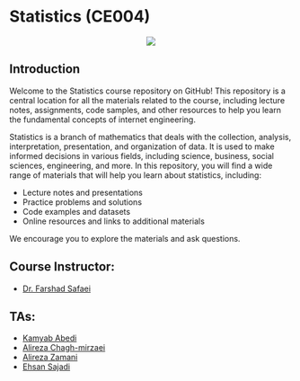 # Statistics (CE004)

<div align='center'>
      <img src='icons/Statistics2.png' />
</div>

## Introduction

Welcome to the Statistics course repository on GitHub! This repository is a central location for all the materials related to the course, including lecture notes, assignments, code samples, and other resources to help you learn the fundamental concepts of internet engineering.

Statistics is a branch of mathematics that deals with the collection, analysis, interpretation, presentation, and organization of data. It is used to make informed decisions in various fields, including science, business, social sciences, engineering, and more. In this repository, you will find a wide range of materials that will help you learn about statistics, including:

* Lecture notes and presentations
* Practice problems and solutions
* Code examples and datasets
* Online resources and links to additional materials

We encourage you to explore the materials and ask questions.

## Course Instructor:
* [Dr. Farshad Safaei](https://scholar.google.com/citations?user=RyYg7HcAAAAJ&hl=en)

## TAs:
* [Kamyab Abedi](https://github.com/KamyabAbedi)
* [Alireza Chagh-mirzaei](https://github.com/achm25)
* [Alireza Zamani](https://github.com/xshigu)
* [Ehsan Sajadi](https://github.com/ehsansajadi)


